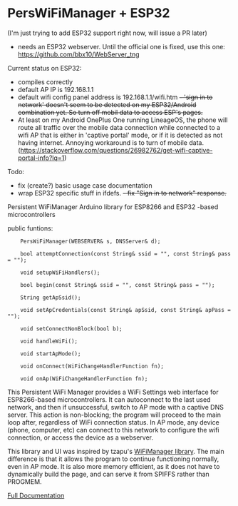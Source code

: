 # PersWiFiManager + ESP32

(I'm just trying to add ESP32 support right now, will issue a PR later)
- needs an ESP32 webserver. Until the official one is fixed, use this one: https://github.com/bbx10/WebServer_tng

Current status on ESP32:
- compiles correctly
- default AP IP is 192.168.1.1
- default wifi config panel address is 192.168.1.1/wifi.htm
~~- 'sign in to network' doesn't seem to be detected on my ESP32/Android combination yet. So turn off mobil data to access ESP's pages.~~
- At least on my Android OnePlus One running LineageOS, the phone will route all traffic over the mobile data connection while connected to a wifi AP that is either in 'captive portal' mode, or if it is detected as not having internet. Annoying workaround is to turn of mobile data. (https://stackoverflow.com/questions/26982762/get-wifi-captive-portal-info?lq=1)

Todo:
- fix (create?) basic usage case documentation
- wrap ESP32 specific stuff in ifdefs.
~~- fix "Sign in to network" response.~~

Persistent WiFiManager Arduino library for ESP8266 and ESP32 -based microcontrollers


public funtions:
```
    PersWiFiManager(WEBSERVER& s, DNSServer& d);

    bool attemptConnection(const String& ssid = "", const String& pass = "");

    void setupWiFiHandlers();

    bool begin(const String& ssid = "", const String& pass = "");

    String getApSsid();

    void setApCredentials(const String& apSsid, const String& apPass = "");

    void setConnectNonBlock(bool b);

    void handleWiFi();

    void startApMode();

    void onConnect(WiFiChangeHandlerFunction fn);

    void onAp(WiFiChangeHandlerFunction fn);
```


This Persistent WiFi Manager provides a WiFi Settings web interface for ESP8266-based microcontrollers. It can autoconnect to the last used network, and then if unsuccessful, switch to AP mode with a captive DNS server. This action is non-blocking; the program will proceed to the main loop after, regardless of WiFi connection status. In AP mode, any device (phone, computer, etc) can connect to this network to configure the wifi connection, or access the device as a webserver. 

This library and UI was inspired by tzapu's [WiFiManager library](https://github.com/tzapu/WiFiManager). The main difference is that it allows the program to continue functioning normally, even in AP mode. It is also more memory efficient, as it does not have to dynamically build the page, and can serve it from SPIFFS rather than PROGMEM. 

[Full Documentation](http://ryandowning.net/PersWiFiManager)
